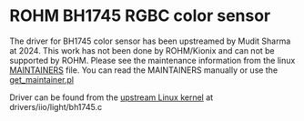 # ROHM BH1745 RGBC color sensor

The driver for BH1745 color sensor has been upstreamed by Mudit Sharma at 2024.
This work has not been done by ROHM/Kionix and can
not be supported by ROHM. Please see the maintenance information from the linux
[MAINTAINERS](https://git.kernel.org/pub/scm/linux/kernel/git/torvalds/linux.git/tree/MAINTAINERS) file. You can read the MAINTAINERS manually or use the [get_maintainer.pl](https://git.kernel.org/pub/scm/linux/kernel/git/torvalds/linux.git/tree/scripts/get_maintainer.pl)

Driver can be found from the [upstream Linux kernel](https://www.kernel.org) at drivers/iio/light/bh1745.c
